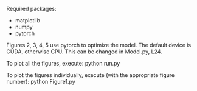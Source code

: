 Required packages:
- matplotlib
- numpy
- pytorch

Figures 2, 3, 4, 5 use pytorch to optimize the model. The default device is CUDA, otherwise CPU. This can be changed in Model.py, L24.


To plot all the figures, execute: 
python run.py

To plot the figures individually, execute (with the appropriate figure number):
python Figure1.py
